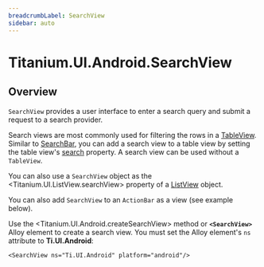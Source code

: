 ```yaml
---
breadcrumbLabel: SearchView
sidebar: auto
---
```


# Titanium.UI.Android.SearchView

<ProxySummary/>

## Overview

`SearchView` provides a user interface to enter a search query and submit a request to a search provider.

Search views are most commonly used for filtering the rows in a [TableView](Titanium.UI.TableView).
Similar to [SearchBar](Titanium.UI.SearchBar), you can add a search view to a table view by setting the table view's 
[search](Titanium.UI.TableView.search) property. A search view can be used without a `TableView`. 

You can also use a `SearchView` object as the <Titanium.UI.ListView.searchView>
property of a [ListView](Titanium.UI.ListView) object.

You can also add `SearchView` to an `ActionBar` as a view (see example below).

Use the <Titanium.UI.Android.createSearchView> method or **`<SearchView>`** Alloy element to create
a search view. You must set the Alloy element's `ns` attribute to **Ti.UI.Android**:

    <SearchView ns="Ti.UI.Android" platform="android"/>

<ApiDocs/>
